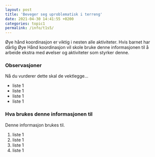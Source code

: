 ```yaml
---
layout: post
title: 'Beveger seg uproblematisk i terreng'
date: 2021-04-30 14:41:55 +0200
categories: topic1
permalink: /info/t1s5/
---
```


Øye hånd koordinasjon er viktig i nesten alle aktiviteter. Hvis barnet har dårlig Øye Hånd koordinasjon vil skole bruke denne informasjonen til å arbeide ekstra med øvelser og aktiviteter som styrker denne.

### Observasjoner

Nå du vurderer dette skal de vektlegge...

- liste 1
- liste 1
- liste 1
- liste 1

### Hva brukes denne informasjonen til

Denne informasjon brukes til.

1. liste 1
2. liste 1
3. liste 1
4. liste 1
